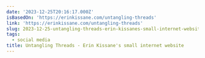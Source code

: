 ```yaml
---
date: '2023-12-25T20:16:17.000Z'
isBasedOn: 'https://erinkissane.com/untangling-threads'
link: 'https://erinkissane.com/untangling-threads'
slug: 2023-12-25-untangling-threads-erin-kissanes-small-internet-website
tags:
  - social media
title: Untangling Threads - Erin Kissane's small internet website
---
```


